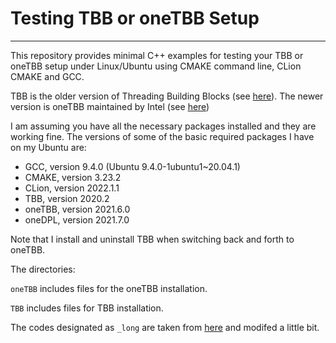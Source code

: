 # Testing TBB or oneTBB Setup
-----------------------------

This repository provides minimal C++ examples for testing your TBB or oneTBB setup under Linux/Ubuntu using CMAKE command line, CLion CMAKE and GCC.

TBB is the older version of Threading Building Blocks (see [here][2]). The newer version is oneTBB maintained by Intel (see [here][1]) 

I am assuming you have all the necessary packages installed and they are working fine. The versions of some of the basic required packages I have on my Ubuntu are:

- GCC, version 9.4.0 (Ubuntu 9.4.0-1ubuntu1~20.04.1)
- CMAKE, version 3.23.2
- CLion, version 2022.1.1
- TBB, version 2020.2
- oneTBB, version 2021.6.0
- oneDPL, version 2021.7.0

Note that I install and uninstall TBB when switching back and forth to oneTBB.

The directories:

`oneTBB` includes files for the oneTBB installation.

`TBB` includes files for TBB installation.

The codes designated as `_long` are taken from [here][3] and modifed a little bit.

[1]: https://www.intel.com/content/www/us/en/developer/tools/oneapi/onetbb.html "Intel oneTBB"

[2]: https://github.com/wjakob/tbb "TBB GitHub"

[3]: https://solarianprogrammer.com/2019/05/09/cpp-17-stl-parallel-algorithms-gcc-intel-tbb-linux-macos/ "TBB Setup by Solarian Programmer"
